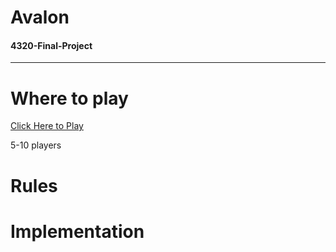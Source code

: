 # Avalon
#### 4320-Final-Project
---
# Where to play
[Click Here to Play](https://josephmfrank.com)

5-10 players

# Rules

# Implementation

# 
